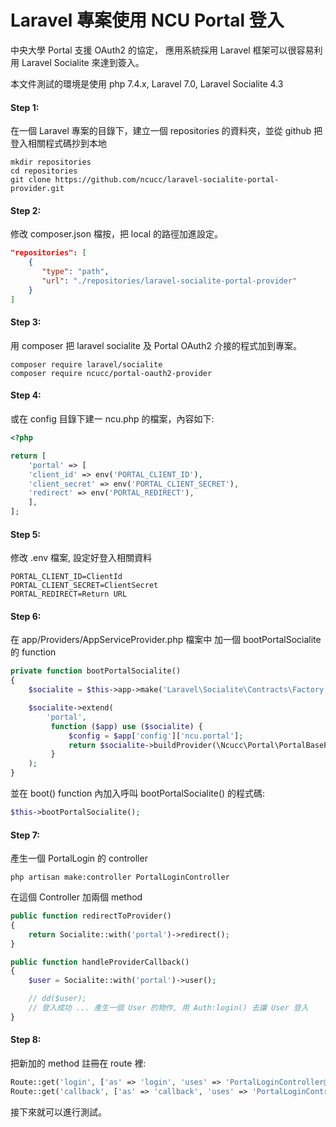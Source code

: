 # Laravel 專案使用 NCU Portal 登入

中央大學 Portal 支援 OAuth2 的協定，
應用系統採用 Laravel 框架可以很容易利用 Laravel Socialite 來達到簽入。

本文件測試的環境是使用 php 7.4.x, Laravel 7.0, Laravel Socialite 4.3

#### Step 1:
在一個 Laravel 專案的目錄下，建立一個 repositories 的資料夾，並從 github 把登入相關程式碼抄到本地

```shell
mkdir repositories
cd repositories
git clone https://github.com/ncucc/laravel-socialite-portal-provider.git
```

#### Step 2:
修改 composer.json 檔按，把 local 的路徑加進設定。

```json
"repositories": [
    {
       "type": "path",
       "url": "./repositories/laravel-socialite-portal-provider"
    }
]
```

#### Step 3:
用 composer 把 laravel socialite 及 Portal OAuth2 介接的程式加到專案。

```shell
composer require laravel/socialite
composer require ncucc/portal-oauth2-provider
```

#### Step 4:
或在 config 目錄下建一 ncu.php 的檔案，內容如下:
```php
<?php

return [
    'portal' => [
	'client_id' => env('PORTAL_CLIENT_ID'),
	'client_secret' => env('PORTAL_CLIENT_SECRET'),
	'redirect' => env('PORTAL_REDIRECT'),
    ],
];
```

#### Step 5:
修改 .env 檔案, 設定好登入相關資料

```
PORTAL_CLIENT_ID=ClientId
PORTAL_CLIENT_SECRET=ClientSecret
PORTAL_REDIRECT=Return URL
```

#### Step 6:
在 app/Providers/AppServiceProvider.php 檔案中
加一個 bootPortalSocialite 的 function

```php
private function bootPortalSocialite()
{
    $socialite = $this->app->make('Laravel\Socialite\Contracts\Factory');

    $socialite->extend(
        'portal',
         function ($app) use ($socialite) {
             $config = $app['config']['ncu.portal'];
             return $socialite->buildProvider(\Ncucc\Portal\PortalBaseProvider::class, $config);
         }
    );
}
```
並在 boot() function 內加入呼叫 bootPortalSocialite() 的程式碼:

```php
$this->bootPortalSocialite();
```

#### Step 7:
產生一個 PortalLogin 的 controller

```shell
php artisan make:controller PortalLoginController
```

在這個 Controller 加兩個 method

```php
public function redirectToProvider()
{
    return Socialite::with('portal')->redirect();
}

public function handleProviderCallback()
{
    $user = Socialite::with('portal')->user();

    // dd($user);
    // 登入成功 ... 產生一個 User 的物作, 用 Auth:login() 去讓 User 登入
}
```


#### Step 8:

把新加的 method 註冊在 route 裡:

```php
Route::get('login', ['as' => 'login', 'uses' => 'PortalLoginController@redirectToProvider']);
Route::get('callback', ['as' => 'callback', 'uses' => 'PortalLoginController@handleProviderCallback']);
```

接下來就可以進行測試。